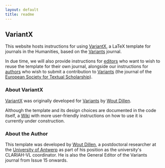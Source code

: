 ```yaml
---
layout: default
title: readme
---
```

## VariantX

This website hosts instructions for using [VariantX](https://github.com/WoutDLN/VariantX), a LaTeX template for journals in the Humanities, based on the [Variants](https://journals.openedition.org/variants/) journal. 

In due time, we will also provide instructions for [editors](foreditors.html) who want to wish to reuse the template for their own journal, alongside our instructions for [authors](forauthors.html) who wish to submit a contribution to [Variants](https://journals.openedition.org/variants/) (the journal of the [European Society for Textual Scholarship](https://textualscholarship.eu/)).

### About VariantX
[VariantX](https://github.com/WoutDLN/VariantX) was originally developed for [Variants](https://journals.openedition.org/variants/) by [Wout Dillen](https://github.com/WoutDLN).

Although the template and its design choices are documented in the code itself, a [Wiki](https://github.com/WoutDLN/LaTeXJournal_Variants/wiki) with more user-friendly instructions on how to use it is currently under construction.

### About the Author

This template was developed by [Wout Dillen](https://github.com/WoutDLN), a postdoctoral researcher at the [University of Antwerp](https://uantwerpen.be) as part of his position as the university's CLARIAH-VL coordinator. He is also the General Editor of the Variants journal from Issue 15 onwards. 